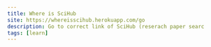 ```yaml
---
title: Where is SciHub
site: https://whereisscihub.herokuapp.com/go
description: Go to correct link of SciHub (reserach paper searc
tags: [learn]
---
```

